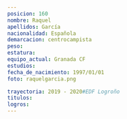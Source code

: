 ```yaml
---
posicion: 160
nombre: Raquel
apellidos: García
nacionalidad: Española
demarcacion: centrocampista
peso: 
estatura: 
equipo_actual: Granada CF
estudios:
fecha_de_nacimiento: 1997/01/01
foto: raquelgarcia.png

trayectoria: 2019 - 2020#EDF Logroño
titulos:
logros: 
---
```

